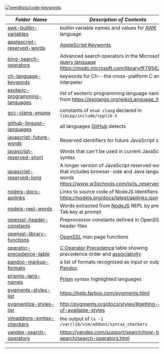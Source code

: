 [![werdlists/code-keywords](https://img.shields.io/badge/werdlists-code_keywords-purple.svg?logo=github&style=popout&longCache=true)](# "werdlists/code-keywords")

|&nbsp;&nbsp;&nbsp;&nbsp;&nbsp;&nbsp;_Folder&nbsp;&nbsp;Name_&nbsp;&nbsp;&nbsp;&nbsp;&nbsp;&nbsp;| _Description of Contents_
|:--------------------|--------------------------------------------------------------------------------------------------------------------------------------------------------
| [awk-builtin-variables](awk-builtin-variables.txt) |  builtin variable names and values for [AWK](https://wikipedia.org/wiki/AWK) language 
| [applescript-reserved-words](applescript-reserved-words.txt) | [AppleScript Keywords](https://developer.apple.com/library/archive/documentation/AppleScript/Conceptual/AppleScriptLangGuide/reference/ASLR_keywords.html)  
| [bing-search-operators](bing-search-operators.txt) |  Advanced search operators in the Microsoft [Bing query language](https://msdn.microsoft.com/library/ff795667.aspx "Bing Query Language") <https://msdn.microsoft.com/library/ff795620.aspx> 
| [ch-language-keywords](ch-language-keywords.txt) |  keywords for Ch--the cross-platform C and C++ interpeter 
| [esoteric-programming-languages](esoteric-programming-languages.txt) |  list of esoteric programming language names from <https://esolangs.org/wiki/Language_list> 
| [gcc-clang-enums](gcc-clang-enums.txt) |  constants of `enum clang` declared in `libcpp/include/cpplib.h` 
| [github-linguist-languages](github-linguist-languages.yml) |  all languages [GitHub](https://github.com) detects 
| [javascript-future-words](javascript-future-words.txt) |  Reserved identifiers for future JavaScript syntax 
| [javascript-reserved-short](javascript-reserved-short.txt) |  Words that can't be used in current JavaScript syntax 
| [javascript-reserved-long](javascript-reserved-long.txt) |  A longer version of JavaScript reserved words that includes browser-side and Java language words <https://www.w3schools.com/js/js_reserved.asp>  
| [nodejs-docs-apilinks](nodejs-docs-apilinks.json) | Links to source code of NodeJS identifiers <https://nodejs.org/docs/latest/apilinks.json>  
| [nodejs-repl-words](nodejs-repl-words.txt) |  Words extracted from [NodeJS](https://nodejs.org "JavaScript runtime built on Chrome's V8 JavaScript engine") REPL by pressing Tab key at prompt  
| [openssl-header-constants](openssl-header-constants.txt) |  Preprocessor constants defined in OpenSSL header files 
| [openssl-library-functions](openssl-library-functions.txt) |  [OpenSSL](https://openssl.org) man page functions
| [operator-precedence-table](operator-precedence-table.asc) | [C Operator Precedence](https://en.cppreference.com/w/c/language/operator_precedence) table showing precedence order and [associativity](https://wikipedia.org/wiki/Operator_associativity)  
| [pandoc-markup-formats](pandoc-markup-formats.txt) |  a list of formats recognized as input or output by [Pandoc](https://pandoc.org/MANUAL.html#specifying-formats)   
| [prismjs-lang-names](prismjs-lang-names.txt) |  [Prism](https://prismjs.com) syntax highlighted languages 
| [pygments-styles-list](pygments-styles-list.txt) |  <https://help.farbox.com/pygments.html> 
| [pygmentize-styles-list](pygmentize-styles-list.txt) |  <http://pygments.org/docs/styles/#getting-a-list-of-available-styles> 
| [vimaddons-syntax-checkers](vimaddons-syntax-checkers.txt) |  the output of `ls -1 /var/lib/vim/addons/syntax_checkers` 
| [yandex-search-operators](yandex-search-operators.md) |  <https://yandex.com/support/search/how-to-search/search-operators.html> 

* * *

